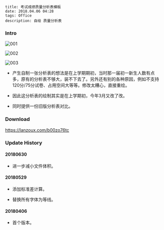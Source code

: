 ```
title: 考试成绩质量分析表模板
date: 2018.04.06 04:28
tags: Office
description: 自绘 质量分析表
```

### Intro

![001](/res/20180406-0428-001.webp)

![002](/res/20180406-0428-002.webp)

![003](/res/20180406-0428-003.webp)

* 产生自制一张分析表的想法是在上学期期初，当时那一届初一新生人数有点多，原有的分析表不够大，装不下去了。另外还有别的各种原因，例如不支持120分/75分试卷、占用空间大等等。修改太糟心，直接重绘。

* 因此这分析表的绘制其实是在上学期初，今年3月又改了改。

* 同时提供一份旧版分析表对比。

### Download

<https://lanzoux.com/b00zo76tc>

### Update History

#### 20180630

* 进一步减小文件体积。

#### 20180529

* 添加标准差计算。

* 替换所有字体为等线。

#### 20180406

* 首个版本。
